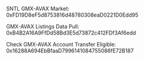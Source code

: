 SNTL GMX-AVAX Market: 0xFD19D8eF5d8753816d48780308eaD0221D0Edd95

GMX-AVAX Listings Data Pull: 0xB4B2A16A9FfDd58Bd3E5d73872c412FDf3Af6edd

Check GMX-AVAX Account Transfer Eligible: 0x16288A694EbBfaaD7996141084755086fE72B187
